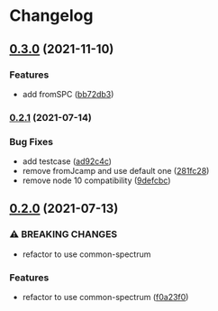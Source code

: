 # Changelog

## [0.3.0](https://www.github.com/cheminfo/raman-spectrum/compare/v0.2.1...v0.3.0) (2021-11-10)


### Features

* add fromSPC ([bb72db3](https://www.github.com/cheminfo/raman-spectrum/commit/bb72db3dcdd6ee91bfbe0240e77183179d9a309f))

### [0.2.1](https://www.github.com/cheminfo/raman-spectrum/compare/v0.2.0...v0.2.1) (2021-07-14)


### Bug Fixes

* add testcase ([ad92c4c](https://www.github.com/cheminfo/raman-spectrum/commit/ad92c4c56126124f4eda30f086994a58703e4e0a))
* remove fromJcamp and use default one ([281fc28](https://www.github.com/cheminfo/raman-spectrum/commit/281fc288172874d9459f5c426ce934b5ea240f8f))
* remove node 10 compatibility ([9defcbc](https://www.github.com/cheminfo/raman-spectrum/commit/9defcbca037f81f3370c44f813700cd66b82d8b6))

## [0.2.0](https://www.github.com/cheminfo/raman-spectrum/compare/v0.1.2...v0.2.0) (2021-07-13)


### ⚠ BREAKING CHANGES

* refactor to use common-spectrum

### Features

* refactor to use common-spectrum ([f0a23f0](https://www.github.com/cheminfo/raman-spectrum/commit/f0a23f0434ad931b69ef085bf6bc9146076c1d45))
